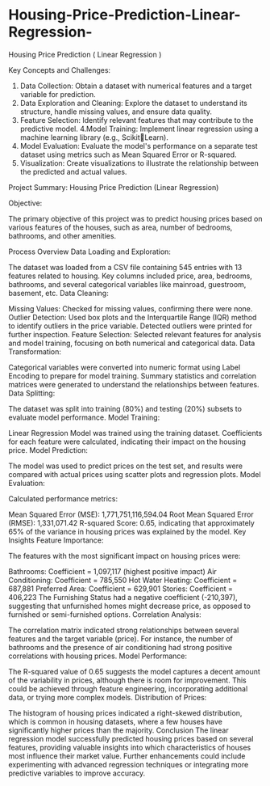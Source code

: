 # Housing-Price-Prediction-Linear-Regression-
Housing Price Prediction ( Linear Regression )

Key Concepts and Challenges:

1. Data Collection: Obtain a dataset with numerical features and a target variable for prediction. 
2. Data Exploration and Cleaning: Explore the dataset to understand its structure, handle missing values, and ensure data quality. 
3. Feature Selection: Identify relevant features that may contribute to the predictive model. 
4.Model Training: Implement linear regression using a machine learning library (e.g., ScikitLearn). 
5. Model Evaluation: Evaluate the model's performance on a separate test dataset using metrics such as Mean Squared Error or R-squared. 
6. Visualization: Create visualizations to illustrate the relationship between the predicted and actual values. 

Project Summary: Housing Price Prediction (Linear Regression)

Objective:

The primary objective of this project was to predict housing prices based on various features of the houses, such as area, number of bedrooms, bathrooms, and other amenities.

Process Overview
Data Loading and Exploration:

The dataset was loaded from a CSV file containing 545 entries with 13 features related to housing.
Key columns included price, area, bedrooms, bathrooms, and several categorical variables like mainroad, guestroom, basement, etc.
Data Cleaning:

Missing Values: Checked for missing values, confirming there were none.
Outlier Detection: Used box plots and the Interquartile Range (IQR) method to identify outliers in the price variable. Detected outliers were printed for further inspection.
Feature Selection: Selected relevant features for analysis and model training, focusing on both numerical and categorical data.
Data Transformation:

Categorical variables were converted into numeric format using Label Encoding to prepare for model training.
Summary statistics and correlation matrices were generated to understand the relationships between features.
Data Splitting:

The dataset was split into training (80%) and testing (20%) subsets to evaluate model performance.
Model Training:

Linear Regression Model was trained using the training dataset.
Coefficients for each feature were calculated, indicating their impact on the housing price.
Model Prediction:

The model was used to predict prices on the test set, and results were compared with actual prices using scatter plots and regression plots.
Model Evaluation:

Calculated performance metrics:

Mean Squared Error (MSE): 1,771,751,116,594.04
Root Mean Squared Error (RMSE): 1,331,071.42
R-squared Score: 0.65, indicating that approximately 65% of the variance in housing prices was explained by the model.
Key Insights
Feature Importance:

The features with the most significant impact on housing prices were:

Bathrooms: Coefficient = 1,097,117 (highest positive impact)
Air Conditioning: Coefficient = 785,550
Hot Water Heating: Coefficient = 687,881
Preferred Area: Coefficient = 629,901
Stories: Coefficient = 406,223
The Furnishing Status had a negative coefficient (-210,397), suggesting that unfurnished homes might decrease price, as opposed to furnished or semi-furnished options.
Correlation Analysis:

The correlation matrix indicated strong relationships between several features and the target variable (price). For instance, the number of bathrooms and the presence of air conditioning had strong positive correlations with housing prices.
Model Performance:

The R-squared value of 0.65 suggests the model captures a decent amount of the variability in prices, although there is room for improvement. This could be achieved through feature engineering, incorporating additional data, or trying more complex models.
Distribution of Prices:

The histogram of housing prices indicated a right-skewed distribution, which is common in housing datasets, where a few houses have significantly higher prices than the majority.
Conclusion
The linear regression model successfully predicted housing prices based on several features, providing valuable insights into which characteristics of houses most influence their market value. Further enhancements could include experimenting with advanced regression techniques or integrating more predictive variables to improve accuracy.
